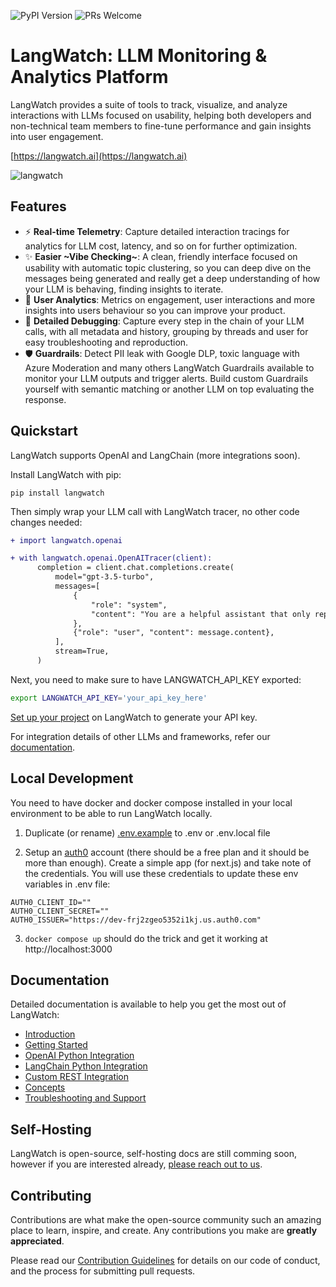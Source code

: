 ![PyPI Version](https://img.shields.io/pypi/v/langwatch.svg)
![PRs Welcome](https://img.shields.io/badge/PRs-welcome-brightgreen.svg)

# LangWatch: LLM Monitoring & Analytics Platform

LangWatch provides a suite of tools to track, visualize, and analyze interactions with LLMs focused on usability, helping both developers and non-technical team members to fine-tune performance and gain insights into user engagement.

[https://langwatch.ai](https://langwatch.ai)

![langwatch](https://github.com/langwatch/langwatch/assets/792201/8689b780-b784-4840-b4ad-690aa6cc347f)

## Features

- ⚡️ **Real-time Telemetry**: Capture detailed interaction tracings for analytics for LLM cost, latency, and so on for further optimization.
- ✨ **Easier \~Vibe Checking\~**: A clean, friendly interface focused on usability with automatic topic clustering, so you can deep dive on the messages being generated and really get a deep understanding of how your LLM is behaving, finding insights to iterate.
- 🚀 **User Analytics**: Metrics on engagement, user interactions and more insights into users behaviour so you can improve your product.
- 🐛 **Detailed Debugging**: Capture every step in the chain of your LLM calls, with all metadata and history, grouping by threads and user for easy troubleshooting and reproduction.
- 🛡️ **Guardrails**: Detect PII leak with Google DLP, toxic language with Azure Moderation and many others LangWatch Guardrails available to monitor your LLM outputs and trigger alerts. Build custom Guardrails yourself with semantic matching or another LLM on top evaluating the response.

## Quickstart

LangWatch supports OpenAI and LangChain (more integrations soon).

Install LangWatch with pip:

```shell
pip install langwatch
```

Then simply wrap your LLM call with LangWatch tracer, no other code changes needed:

```diff
+ import langwatch.openai

+ with langwatch.openai.OpenAITracer(client):
      completion = client.chat.completions.create(
          model="gpt-3.5-turbo",
          messages=[
              {
                  "role": "system",
                  "content": "You are a helpful assistant that only reply in short tweet-like responses, using lots of emojis.",
              },
              {"role": "user", "content": message.content},
          ],
          stream=True,
      )
```

Next, you need to make sure to have LANGWATCH_API_KEY exported:

```bash
export LANGWATCH_API_KEY='your_api_key_here'
```

[Set up your project](https://app.langwatch.ai) on LangWatch to generate your API key.

For integration details of other LLMs and frameworks, refer our [documentation](https://docs.langwatch.ai/).

## Local Development

You need to have docker and docker compose installed in your local environment to be able to run LangWatch locally.

1. Duplicate (or rename) [.env.example](./langwatch/.env.example) to .env or .env.local file

2. Setup an [auth0](auth0.com) account (there should be a free plan and it should be more than enough).
    Create a simple app (for next.js) and take note of the credentials.
    You will use these credentials to update these env variables in .env file:

```
AUTH0_CLIENT_ID=""
AUTH0_CLIENT_SECRET=""
AUTH0_ISSUER="https://dev-frj2zgeo5352i1kj.us.auth0.com"
```

3. `docker compose up` should do the trick and get it working at http://localhost:3000 

## Documentation

Detailed documentation is available to help you get the most out of LangWatch:

- [Introduction](https://docs.langwatch.ai/docs/intro)
- [Getting Started](https://docs.langwatch.ai/docs/getting-started)
- [OpenAI Python Integration](https://docs.langwatch.ai/docs/integration-guides/open-ai)
- [LangChain Python Integration](https://docs.langwatch.ai/docs/integration-guides/langchain)
- [Custom REST Integration](https://docs.langwatch.ai/docs/integration-guides/custom-rest)
- [Concepts](https://docs.langwatch.ai/docs/concepts)
- [Troubleshooting and Support](https://docs.langwatch.ai/docs/support)

## Self-Hosting

LangWatch is open-source, self-hosting docs are still comming soon, however if you are interested already, [please reach out to us](mailto:rogerio@langwatch.ai).

## Contributing

Contributions are what make the open-source community such an amazing place to learn, inspire, and create. Any contributions you make are **greatly appreciated**.

Please read our [Contribution Guidelines](CONTRIBUTING.md) for details on our code of conduct, and the process for submitting pull requests.
